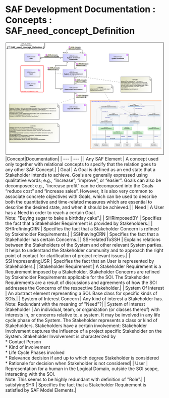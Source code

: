 # SAF Development Documentation : Concepts : SAF_need_concept_Definition 
![SAF_need_concept_Definition.svg](./diagrams/SAF_need_concept_Definition.svg)
|Concept|Documentation|
| --- | --- |
| Any SAF Element | A concept used only together with relational concepts to specify that the relation goes to any other SAF Concept.|
| Goal | A Goal is defined as an end state that a Stakeholder intends to achieve. Goals are generally expressed using qualitative words; e.g., “increase”, “improve”, or “easier”. Goals can also be decomposed; e.g., “increase profit” can be decomposed into the Goals “reduce cost” and “increase sales”. However, it is also very common to associate concrete objectives with Goals, which can be used to describe both the quantitative and time-related measures which are essential to describe the desired state, and when it should be achieved.|
| Need | A User has a Need in order to reach a certain Goal.<br>Note: "Buying sugar to bake a birthday cake".|
| SHRimposedBY | Specifies the fact that a Stakeholder Requirement is provided by Stakeholders.|
| SHRrefiningCRN | Specifies the fact that a Stakeholder Concern is refined by Stakeholder Requirements.|
| SSHhavingCRN | Specifies the fact that a Stakeholder has certain Concerns.|
| SSHrelatedToSSH | Explains relations between the Stakeholders of the System and other relevant System parties. It helps to understand the Stakeholder community and to approach the right point of contact for clarification of project relevant issues.|
| SSHrepresentingUSR | Specifies the fact that an User is represented by Stakeholders.|
| Stakeholder Requirement | A Stakeholder Requirement is a Requirement imposed by a Stakeholder. Stakeholder Concerns are refined by Stakeholder Requirements applicable for the SOI. The Stakeholder Requirements are a result of discussions and agreements of how the SOI addresses the Concerns of the respective Stakeholder.|
| System Of Interest | An abstract element representing a SOI. Base class for specific kinds of SOIs.|
| System of Interest Concern | Any kind of interest a Stakeholder has. <br>Note: Redundant with the meaning of "Need"?|
| System of Interest Stakeholder | An individual, team, or organization (or classes thereof) with interests in, or concerns relative to, a system. It may be involved in any life cycle phase of the System. The Stakeholder represents a class or kind of Stakeholders. Stakeholders have a certain involvement: Stakeholder Involvement captures the influence of a project specific Stakeholder on the System. Stakeholder Involvement is characterized by<br>* Contact Person<br>* Kind of involvement<br>* Life Cycle Phases involved<br>* Relevance decision if and up to which degree Stakeholder is considered<br>* Rationale for decision when Stakeholder is not considered|
| User | Representation for a human in the Logical Domain, outside the SOI scope, interacting with the SOI.<br>Note: This seems to be highly redundant with definition of "Role".|
| satisfyingSHR | Specifies the fact that a Stakeholder Requirement is satisfied by SAF Model Elements.|
